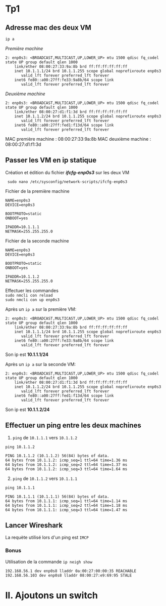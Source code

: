 # Tp1

## Adresse mac des deux VM

```ip a```  

_Première machine_
```
2: enp0s3: <BROADCAST,MULTICAST,UP,LOWER_UP> mtu 1500 qdisc fq_codel state UP group default qlen 1000
    link/ether 08:00:27:33:9a:8b brd ff:ff:ff:ff:ff:ff
    inet 10.1.1.1/24 brd 10.1.1.255 scope global noprefixroute enp0s3
       valid_lft forever preferred_lft forever
    inet6 fe80::a00:27ff:fe33:9a8b/64 scope link
       valid_lft forever preferred_lft forever
```

_Deuxième machine_
```
2: enp0s3: <BROADCAST,MULTICAST,UP,LOWER_UP> mtu 1500 qdisc fq_codel state UP group default qlen 1000
    link/ether 08:00:27:d1:f1:3d brd ff:ff:ff:ff:ff:ff
    inet 10.1.1.2/24 brd 10.1.1.255 scope global noprefixroute enp0s3
       valid_lft forever preferred_lft forever
    inet6 fe80::a00:27ff:fed1:f13d/64 scope link
       valid_lft forever preferred_lft forever
```

MAC première machine : 08:00:27:33:9a:8b 
MAC deuxième machine : 08:00:27:d1:f1:3d

## Passer les VM en ip statique

Création et édition du fichier ***ifcfg-enp0s3*** sur les deux VM

``` sudo nano /etc/sysconfig/network-scripts/ifcfg-enp0s3```  

Fichier de la première machine
```
NAME=enp0s3
DEVICE=enp0s3

BOOTPROTO=static
ONBOOT=yes

IPADDR=10.1.1.1
NETMASK=255.255.255.0
```

Fichier de la seconde machine
```
NAME=enp0s3
DEVICE=enp0s3

BOOTPROTO=static
ONBOOT=yes

IPADDR=10.1.1.2
NETMASK=255.255.255.0
```

Effectuer les commandes  
```sudo nmcli con reload```  
```sudo nmcli con up enp0s3```  

Après un ```ip a``` sur la première VM:  
```
2: enp0s3: <BROADCAST,MULTICAST,UP,LOWER_UP> mtu 1500 qdisc fq_codel state UP group default qlen 1000
    link/ether 08:00:27:33:9a:8b brd ff:ff:ff:ff:ff:ff
    inet 10.1.1.1/24 brd 10.1.1.255 scope global noprefixroute enp0s3
       valid_lft forever preferred_lft forever
    inet6 fe80::a00:27ff:fe33:9a8b/64 scope link
       valid_lft forever preferred_lft forever
```
Son ip est **10.1.1.1/24**  

Après un ```ip a``` sur la seconde VM: 
```
2: enp0s3: <BROADCAST,MULTICAST,UP,LOWER_UP> mtu 1500 qdisc fq_codel state UP group default qlen 1000
    link/ether 08:00:27:d1:f1:3d brd ff:ff:ff:ff:ff:ff
    inet 10.1.1.2/24 brd 10.1.1.255 scope global noprefixroute enp0s3
       valid_lft forever preferred_lft forever
    inet6 fe80::a00:27ff:fed1:f13d/64 scope link
       valid_lft forever preferred_lft forever
```
Son ip est **10.1.1.2/24**  

## Effectuer un ping entre les deux machines  

1. ```ping``` de ```10.1.1.1``` vers ```10.1.1.2```  

```ping 10.1.1.2```  
```
PING 10.1.1.2 (10.1.1.2) 56(84) bytes of data.
64 bytes from 10.1.1.2: icmp_seq=1 ttl=64 time=1.36 ms
64 bytes from 10.1.1.2: icmp_seq=2 ttl=64 time=1.37 ms
64 bytes from 10.1.1.2: icmp_seq=3 ttl=64 time=1.64 ms
```

2. ```ping``` de ```10.1.1.2``` vers ```10.1.1.1```  

```ping 10.1.1.1```
```
PING 10.1.1.1 (10.1.1.1) 56(84) bytes of data.
64 bytes from 10.1.1.1: icmp_seq=1 ttl=64 time=1.14 ms
64 bytes from 10.1.1.1: icmp_seq=2 ttl=64 time=1.18 ms
64 bytes from 10.1.1.1: icmp_seq=3 ttl=64 time=1.47 ms
```
## Lancer Wireshark  

La requète utilisé lors d'un ping est ```IMCP```  

### Bonus  
Utilisation de la commande ```ip neigh show```  

```
192.168.56.1 dev enp0s8 lladdr 0a:00:27:00:00:35 REACHABLE
192.168.56.103 dev enp0s8 lladdr 08:00:27:e9:69:95 STALE
```

# II. Ajoutons un switch

